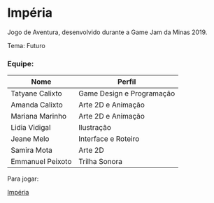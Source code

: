 # Impéria
Jogo de Aventura, desenvolvido durante a Game Jam da Minas 2019.
<p> Tema: Futuro </p>

### Equipe: 
|Nome|Perfil|
| -------- | -------- |
|Tatyane Calixto |Game Design e Programação|
|Amanda Calixto | Arte 2D e Animação|
|Mariana Marinho | Arte 2D e Animação|
|Lidia Vidigal|Ilustração|
|Jeane Melo| Interface e Roteiro|
|Samira Mota| Arte 2D
|Emmanuel Peixoto |Trilha Sonora|

<p>Para jogar:</p>
<a href="https://tatycalixto.itch.io/imperia"> Impéria </a>
